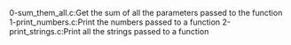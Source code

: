 0-sum_them_all.c:Get the sum of all the parameters passed to the function
1-print_numbers.c:Print the numbers passed to a function
2-print_strings.c:Print all the strings passed to a function
